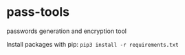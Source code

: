 # pass-tools
passwords generation and encryption tool

Install packages with pip: `pip3 install -r requirements.txt`

